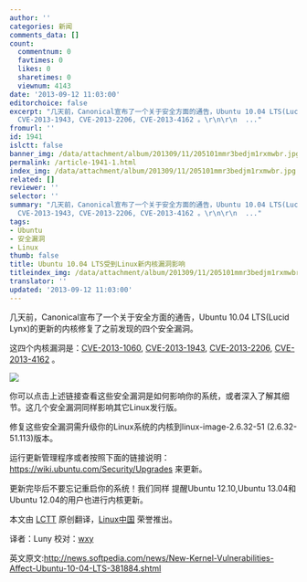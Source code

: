 ```yaml
---
author: ''
categories: 新闻
comments_data: []
count:
  commentnum: 0
  favtimes: 0
  likes: 0
  sharetimes: 0
  viewnum: 4143
date: '2013-09-12 11:03:00'
editorchoice: false
excerpt: "几天前，Canonical宣布了一个关于安全方面的通告，Ubuntu 10.04 LTS(Lucid Lynx)的更新的内核修复了之前发现的四个安全漏洞。\r\n这四个内核漏洞是：CVE-2013-1060,
  CVE-2013-1943, CVE-2013-2206, CVE-2013-4162 。\r\n\r\n  ..."
fromurl: ''
id: 1941
islctt: false
banner_img: /data/attachment/album/201309/11/205101mmr3bedjm1rxmwbr.jpg
permalink: /article-1941-1.html
index_img: /data/attachment/album/201309/11/205101mmr3bedjm1rxmwbr.jpg
related: []
reviewer: ''
selector: ''
summary: "几天前，Canonical宣布了一个关于安全方面的通告，Ubuntu 10.04 LTS(Lucid Lynx)的更新的内核修复了之前发现的四个安全漏洞。\r\n这四个内核漏洞是：CVE-2013-1060,
  CVE-2013-1943, CVE-2013-2206, CVE-2013-4162 。\r\n\r\n  ..."
tags:
- Ubuntu
- 安全漏洞
- Linux
thumb: false
title: Ubuntu 10.04 LTS受到Linux新内核漏洞影响
titleindex_img: /data/attachment/album/201309/11/205101mmr3bedjm1rxmwbr.jpg
translator: ''
updated: '2013-09-12 11:03:00'
---
```


几天前，Canonical宣布了一个关于安全方面的通告，Ubuntu 10.04 LTS(Lucid Lynx)的更新的内核修复了之前发现的四个安全漏洞。


这四个内核漏洞是：[CVE-2013-1060](http://people.canonical.com/%7Eubuntu-security/cve/2013/CVE-2013-1060.html), [CVE-2013-1943](http://people.canonical.com/%7Eubuntu-security/cve/2013/CVE-2013-1943.html), [CVE-2013-2206](http://people.ubuntu.com/%7Eubuntu-security/cve/CVE-2013-2206), [CVE-2013-4162](http://people.canonical.com/%7Eubuntu-security/cve/2013/CVE-2013-4162.html) 。


![](/data/attachment/album/201309/11/205101mmr3bedjm1rxmwbr.jpg)


你可以点击上述链接查看这些安全漏洞是如何影响你的系统，或者深入了解其细节。这几个安全漏洞同样影响其它Linux发行版。


修复这些安全漏洞需升级你的Linux系统的内核到linux-image-2.6.32-51 (2.6.32-51.113)版本。


运行更新管理程序或者按照下面的链接说明：<https://wiki.ubuntu.com/Security/Upgrades> 来更新。


更新完毕后不要忘记重启你的系统！我们同样 提醒Ubuntu 12.10,Ubuntu 13.04和Ubuntu 12.04的用户也进行内核更新。


 


本文由 [LCTT](https://github.com/LCTT/TranslateProject) 原创翻译，[Linux中国](portal.php) 荣誉推出。


译者：Luny 校对：[wxy](space/3/)


英文原文:<http://news.softpedia.com/news/New-Kernel-Vulnerabilities-Affect-Ubuntu-10-04-LTS-381884.shtml>